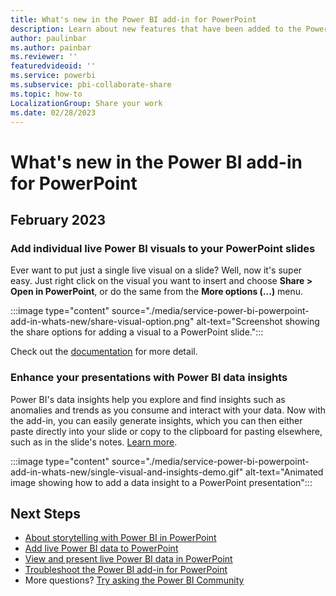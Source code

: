 ```yaml
---
title: What's new in the Power BI add-in for PowerPoint
description: Learn about new features that have been added to the Power BI add-in for PowerPoint.
author: paulinbar
ms.author: painbar
ms.reviewer: ''
featuredvideoid: ''
ms.service: powerbi
ms.subservice: pbi-collaborate-share
ms.topic: how-to
LocalizationGroup: Share your work
ms.date: 02/28/2023
---
```


# What's new in the Power BI add-in for PowerPoint

## February 2023

### Add individual live Power BI visuals to your PowerPoint slides

Ever want to put just a single live visual on a slide? Well, now it's super easy. Just right click on the visual you want to insert and choose **Share > Open in PowerPoint**, or do the same from the **More options (...)** menu.

:::image type="content" source="./media/service-power-bi-powerpoint-add-in-whats-new/share-visual-option.png" alt-text="Screenshot showing the share options for adding a visual to a PowerPoint slide.":::

Check out the [documentation](./service-power-bi-powerpoint-add-in-install.md#get-the-url-of-a-visual) for more detail.

### Enhance your presentations with Power BI data insights

Power BI's data insights help you explore and find insights such as anomalies and trends as you consume and interact with your data. Now with the add-in, you can easily generate insights, which you can then either paste directly into your slide or copy to the clipboard for pasting elsewhere, such as in the slide's notes. [Learn more](./service-power-bi-powerpoint-add-in-view-present.md#enrich-your-presentation-with-data-insights).

:::image type="content" source="./media/service-power-bi-powerpoint-add-in-whats-new/single-visual-and-insights-demo.gif" alt-text="Animated image showing how to add a data insight to a PowerPoint presentation":::

## Next Steps

* [About storytelling with Power BI in PowerPoint](./service-power-bi-powerpoint-add-in-about.md)
* [Add live Power BI data to PowerPoint](./service-power-bi-powerpoint-add-in-install.md)
* [View and present live Power BI data in PowerPoint](./service-power-bi-powerpoint-add-in-view-present.md)
* [Troubleshoot the Power BI add-in for PowerPoint](./service-power-bi-powerpoint-add-in-troubleshoot.md)
* More questions? [Try asking the Power BI Community](https://community.powerbi.com/)